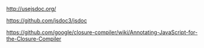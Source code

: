 
http://usejsdoc.org/

https://github.com/jsdoc3/jsdoc

https://github.com/google/closure-compiler/wiki/Annotating-JavaScript-for-the-Closure-Compiler
